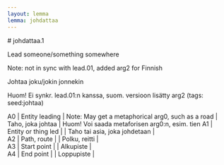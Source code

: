 ```yaml
---
layout: lemma
lemma: johdattaa
---
```


<div class="sense">
# <span class="sensename">johdattaa.1</span>

<span class="description">Lead someone/something somewhere</span>

Note: not in sync with lead.01, added arg2 for Finnish

<span class="description">Johtaa joku/jokin jonnekin</span>

Huom! Ei synkr. lead.01:n kanssa, suom. versioon lisätty arg2 (tags: seed:johtaa)

A0 | Entity leading | Note: May get a metaphorical arg0, such as a road | Taho, joka johtaa | Huom! Voi saada metaforisen arg0:n, esim. tien
A1 | Entity or thing led |   | Taho tai asia, joka johdetaan |  
A2 | Path, route |   | Polku, reitti |  
A3 | Start point |   | Alkupiste |  
A4 | End point |   | Loppupiste |  

</div>


